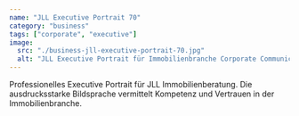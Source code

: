 ```yaml
---
name: "JLL Executive Portrait 70"
category: "business"
tags: ["corporate", "executive"]
image:
  src: "./business-jll-executive-portrait-70.jpg"
  alt: "JLL Executive Portrait für Immobilienbranche Corporate Communication"
---
```


Professionelles Executive Portrait für JLL Immobilienberatung. Die ausdrucksstarke Bildsprache vermittelt Kompetenz und Vertrauen in der Immobilienbranche.